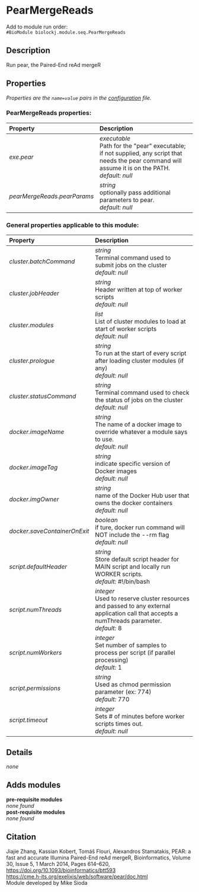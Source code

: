 # PearMergeReads
Add to module run order:                    
`#BioModule biolockj.module.seq.PearMergeReads`

## Description 
Run pear, the Paired-End reAd mergeR

## Properties 
*Properties are the `name=value` pairs in the [configuration](../../../Configuration#properties) file.*                   

### PearMergeReads properties: 
| Property| Description |
| :--- | :--- |
| *exe.pear* | _executable_ <br>Path for the "pear" executable; if not supplied, any script that needs the pear command will assume it is on the PATH.<br>*default:*  *null* |
| *pearMergeReads.pearParams* | _string_ <br>optionally pass additional parameters to pear.<br>*default:*  *null* |

### General properties applicable to this module: 
| Property| Description |
| :--- | :--- |
| *cluster.batchCommand* | _string_ <br>Terminal command used to submit jobs on the cluster<br>*default:*  *null* |
| *cluster.jobHeader* | _string_ <br>Header written at top of worker scripts<br>*default:*  *null* |
| *cluster.modules* | _list_ <br>List of cluster modules to load at start of worker scripts<br>*default:*  *null* |
| *cluster.prologue* | _string_ <br>To run at the start of every script after loading cluster modules (if any)<br>*default:*  *null* |
| *cluster.statusCommand* | _string_ <br>Terminal command used to check the status of jobs on the cluster<br>*default:*  *null* |
| *docker.imageName* | _string_ <br>The name of a docker image to override whatever a module says to use.<br>*default:*  *null* |
| *docker.imageTag* | _string_ <br>indicate specific version of Docker images<br>*default:*  *null* |
| *docker.imgOwner* | _string_ <br>name of the Docker Hub user that owns the docker containers<br>*default:*  *null* |
| *docker.saveContainerOnExit* | _boolean_ <br>if ture, docker run command will NOT include the --rm flag<br>*default:*  *null* |
| *script.defaultHeader* | _string_ <br>Store default script header for MAIN script and locally run WORKER scripts.<br>*default:*  #!/bin/bash |
| *script.numThreads* | _integer_ <br>Used to reserve cluster resources and passed to any external application call that accepts a numThreads parameter.<br>*default:*  8 |
| *script.numWorkers* | _integer_ <br>Set number of samples to process per script (if parallel processing)<br>*default:*  1 |
| *script.permissions* | _string_ <br>Used as chmod permission parameter (ex: 774)<br>*default:*  770 |
| *script.timeout* | _integer_ <br>Sets # of minutes before worker scripts times out.<br>*default:*  *null* |

## Details 
*none*

## Adds modules 
**pre-requisite modules**                    
*none found*                   
**post-requisite modules**                    
*none found*                   

## Citation 
Jiajie Zhang, Kassian Kobert, Tomáš Flouri, Alexandros Stamatakis, PEAR: a fast and accurate Illumina Paired-End reAd mergeR, Bioinformatics, Volume 30, Issue 5, 1 March 2014, Pages 614–620, https://doi.org/10.1093/bioinformatics/btt593                   
https://cme.h-its.org/exelixis/web/software/pear/doc.html                   
Module developed by Mike Sioda

